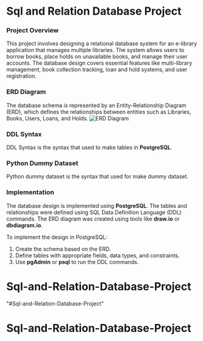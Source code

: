 <h1><b>Sql and Relation Database Project</b></h1>

### Project Overview
This project involves designing a relational database system for an e-library application that manages multiple libraries. The system allows users to borrow books, place holds on unavailable books, and manage their user accounts. The database design covers essential features like multi-library management, book collection tracking, loan and hold systems, and user registration.

### ERD Diagram
The database schema is represented by an Entity-Relationship Diagram (ERD), which defines the relationships between entities such as Libraries, Books, Users, Loans, and Holds.
![ERD Diagram](https://drive.google.com/file/d/1cjJALD9WED1nOCxtc00zelsZfdAvyk3V/view?usp=sharing)

### DDL Syntax
DDL Syntax is the syntax that used to make tables in **PostgreSQL**.

### Python Dummy Dataset 
Python dummy dataset is the syntax that used for make dummy dataset.


### Implementation
The database design is implemented using **PostgreSQL**. The tables and relationships were defined using SQL Data Definition Language (DDL) commands. The ERD diagram was created using tools like **draw.io** or **dbdiagram.io**.

To implement the design in PostgreSQL:
1. Create the schema based on the ERD.
2. Define tables with appropriate fields, data types, and constraints.
3. Use **pgAdmin** or **psql** to run the DDL commands. 
# Sql-and-Relation-Database-Project
"#Sql-and-Relation-Database-Project"
# Sql-and-Relation-Database-Project
